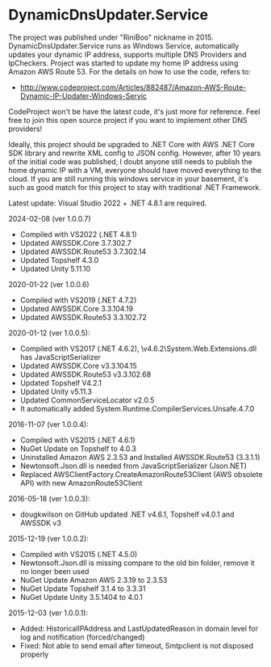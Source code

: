 # DynamicDnsUpdater.Service
The project was published under "RiniBoo" nickname in 2015. DynamicDnsUpdater.Service runs as Windows Service, automatically updates your dynamic IP address, supports multiple DNS Providers and IpCheckers. Project was started to update my home IP address using Amazon AWS Route 53. For the details on how to use the code, refers to:

- http://www.codeproject.com/Articles/882487/Amazon-AWS-Route-Dynamic-IP-Updater-Windows-Servic

CodeProject won't be have the latest code, it's just more for reference.  Feel free to join this open source project if you want to implement other DNS providers! 

Ideally, this project should be upgraded to .NET Core with AWS .NET Core SDK library and rewrite XML config to JSON config. However, after 10 years of the initial code was published, I doubt anyone still needs to publish the home dynamic IP with a VM, everyone should have moved everything to the cloud. If you are still running this windows service in your basement, it's such as good match for this project to stay with traditional .NET Framework. 


Latest update: Visual Studio 2022 + .NET 4.8.1 are required. 

2024-02-08 (ver 1.0.0.7)
- Compiled with VS2022 (.NET 4.8.1)
- Updated AWSSDK.Core 3.7.302.7
- Updated AWSSDK.Route53 3.7.302.14
- Updated Topshelf 4.3.0
- Updated Unity 5.11.10

2020-01-22 (ver 1.0.0.6)
- Compiled with VS2019 (.NET 4.7.2)
- Updated AWSSDK.Core 3.3.104.19
- Updated AWSSDK.Route53 3.3.102.72

2020-01-12 (ver 1.0.0.5):
- Compiled with VS2017 (.NET 4.6.2), \v4.6.2\System.Web.Extensions.dll has JavaScriptSerializer
- Updated AWSSDK.Core v3.3.104.15
- Updated AWSSDK.Route53 v3.3.102.68
- Updated Topshelf V4.2.1
- Updated Unity v5.11.3
- Updated CommonServiceLocator v2.0.5
- It automatically added System.Runtime.CompilerServices.Unsafe.4.7.0

2016-11-07 (ver 1.0.0.4):
- Compiled with VS2015 (.NET 4.6.1)
- NuGet Update on Topshelf to 4.0.3
- Uninstalled Amazon AWS 2.3.53 and Installed AWSSDK.Route53 (3.3.1.1)
- Newtonsoft.Json.dll is needed from JavaScriptSerializer (Json.NET)
- Replaced AWSClientFactory.CreateAmazonRoute53Client (AWS obsolete API) with new AmazonRoute53Client

2016-05-18 (ver 1.0.0.3):
- dougkwilson on GitHub updated .NET v4.6.1, Topshelf v4.0.1 and AWSSDK v3

2015-12-19 (ver 1.0.0.2):
- Compiled with VS2015 (.NET 4.5.0)  
- Newtonsoft.Json.dll is missing compare to the old bin folder, remove it no longer been used
- NuGet Update Amazon AWS 2.3.19 to 2.3.53
- NuGet Update Topshelf 3.1.4 to 3.3.31
- NuGet Update Unity 3.5.1404 to 4.0.1

2015-12-03 (ver 1.0.0.1): 
- Added: HistoricalIPAddress and LastUpdatedReason in domain level for log and notification (forced/changed)
- Fixed: Not able to send email after timeout, Smtpclient is not disposed properly




